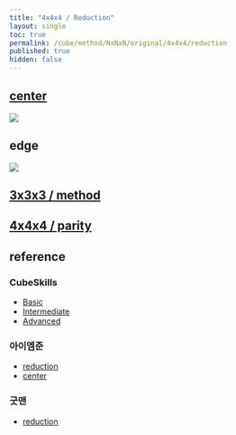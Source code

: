 ```yaml
---
title: "4x4x4 / Reduction"
layout: single
toc: true
permalink: /cube/method/NxNxN/original/4x4x4/reduction
published: true
hidden: false
---
```


<head>
  <base target="_blank">
  <style>
    img {
      max-width: 250px;
    }
  </style>
</head>



## [center](/cube/method/NxNxN/original/4x4x4/parity)

<a href="https://alpha.twizzle.net/edit/?puzzle=4x4x4&stickering=centers-only">
  <img src="https://user-images.githubusercontent.com/92285528/215299814-a03d80a9-cb78-4e20-bc16-ae13c952fc1e.png">
</a>



## edge

<a href="https://alpha.twizzle.net/edit/?puzzle=4x4x4&setup-alg=R+U+L+D+B+F+R+U+L+B+F+D+L+U+B+R+U+D+R+U+F+L+F+R+U+F+L+R">
  <img src="https://user-images.githubusercontent.com/92285528/215299975-4da81d75-41ec-4d58-87aa-463d53aec64b.png">
</a>



## [3x3x3 / method](/cube/method/NxNxN/original/3x3x3#method)



## [4x4x4 / parity](/cube/method/NxNxN/original/4x4x4/parity)



## reference

### CubeSkills

- [Basic](https://www.cubeskills.com/tutorials/beginners-method-for-solving-the-4x4-cube)
- [Intermediate](https://www.cubeskills.com/tutorials/intermediate-tips-and-yau-method)
- [Advanced](https://www.cubeskills.com/tutorials/advanced-4x4-tips-and-techniques)

### 아이엠준

- [reduction](https://youtu.be/jqSLBR38hUA)
- [center](https://youtu.be/4ViuGBx14zg)

### 굿맨

- [reduction](https://youtu.be/rNE9o1YTh0g)
